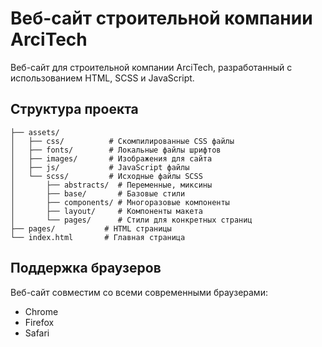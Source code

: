 # Веб-сайт строительной компании ArciTech

Веб-сайт для строительной компании ArciTech, разработанный с использованием HTML, SCSS и JavaScript.

## Структура проекта

```
├── assets/
│   ├── css/          # Скомпилированные CSS файлы
│   ├── fonts/        # Локальные файлы шрифтов
│   ├── images/       # Изображения для сайта
│   ├── js/           # JavaScript файлы
│   └── scss/         # Исходные файлы SCSS
│       ├── abstracts/  # Переменные, миксины
│       ├── base/       # Базовые стили
│       ├── components/ # Многоразовые компоненты
│       ├── layout/     # Компоненты макета
│       └── pages/      # Стили для конкретных страниц
├── pages/           # HTML страницы
└── index.html       # Главная страница
```

## Поддержка браузеров

Веб-сайт совместим со всеми современными браузерами:
- Chrome
- Firefox
- Safari
